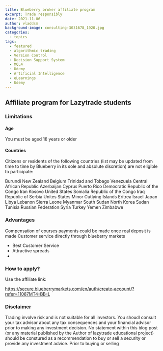 ```yaml
---
title: Blueberry broker affiliate program
excerpt: Trade responsibly
date: 2021-11-06
author: vladdsm
background-image: consulting-3031678_1920.jpg
categories:
  - topics
tags:
  - featured
  - algorithmic trading
  - Version Control
  - Decision Support System
  - MQL4
  - Udemy
  - Artificial Intelligence
  - eLearnings
  - Udemy
---
```


## Affiliate program for Lazytrade students

### Limitations

#### Age

You must be aged 18 years or older

#### Countries

Citizens or residents of the following countries (list may be updated from time to time by Blueberry in its sole and absolute discretion)
 are not eligible to participate:

Burundi 
New Zealand
Belgium
Trinidad and Tobago
Venezuela
Central African Republic
Azerbaijan
Cyprus
Puerto Rico
Democratic Republic of the Congo
Iran
Kosovo
United States
Somalia
Republic of the Congo
Iraq
Republic of Serbia
Unites States Minor Outlying Islands
Eritrea
Israel
Japan
Libya
Lebanon
Sierra Leone
Myanmar
South Sudan
North Korea
Sudan
Tunisia
Russian
Federation
Syria
Turkey
Yemen
Zimbabwe

### Advantages

Compensation of courses payments could be made once real deposit is made
Customer service directly through blueberry markets

* Best Customer Service
* Attractive spreads
* 

### How to apply?

Use the affiliate link:

https://secure.blueberrymarkets.com/en/auth/create-account/?refer=11087MT4-BB-L

### Disclaimer

Trading involve risk and is not suitable for all investors.
You shoudl consult your tax advisor about any tax consequences and your financial advisor prior to making any investment decision.
No statement within this blog post (or any material published by the Author of lazytrade educational project) should be 
constured as a recommendation to buy or sell a security or provide any investment advice.
Prior to buying or selling 